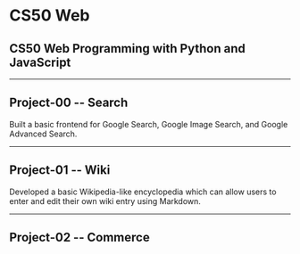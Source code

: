# CS50 Web
## CS50 Web Programming with Python and JavaScript 

<hr>

## Project-00 -- Search
Built a basic frontend for Google Search, Google Image Search, and Google Advanced Search.

<hr>

## Project-01 -- Wiki 
Developed a basic Wikipedia-like encyclopedia which can allow users to enter and edit their own wiki entry using Markdown.  

<hr>

## Project-02 -- Commerce
